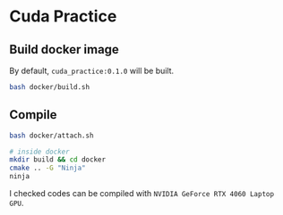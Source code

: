 # Cuda Practice
## Build docker image

By default, `cuda_practice:0.1.0` will be built.

```bash
bash docker/build.sh
```

## Compile

```bash
bash docker/attach.sh

# inside docker
mkdir build && cd docker
cmake .. -G "Ninja"
ninja
```

I checked codes can be compiled with `NVIDIA GeForce RTX 4060 Laptop GPU`.
